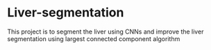 # Liver-segmentation
This project is to segment the liver using CNNs and improve the liver segmentation using largest connected component algorithm 
